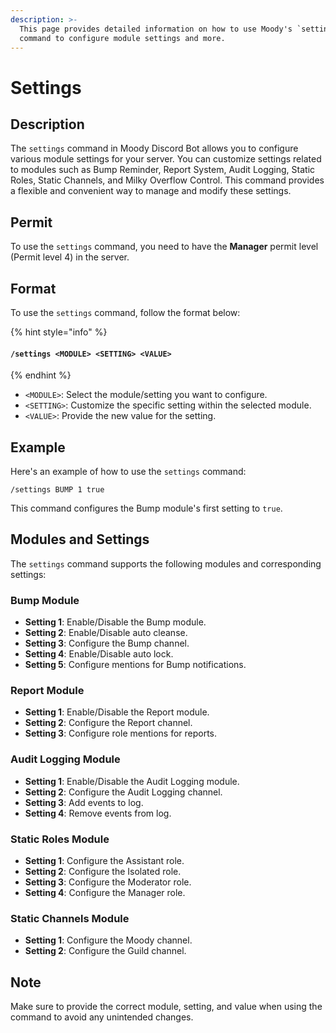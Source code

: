 ```yaml
---
description: >-
  This page provides detailed information on how to use Moody's `settings`
  command to configure module settings and more.
---
```


# Settings

## Description

The `settings` command in Moody Discord Bot allows you to configure various module settings for your server. You can customize settings related to modules such as Bump Reminder, Report System, Audit Logging, Static Roles, Static Channels, and Milky Overflow Control. This command provides a flexible and convenient way to manage and modify these settings.

## Permit

To use the `settings` command, you need to have the **Manager** permit level (Permit level 4) in the server.

## Format

To use the `settings` command, follow the format below:

{% hint style="info" %}
#### `/settings <MODULE> <SETTING> <VALUE>`
{% endhint %}

* `<MODULE>`: Select the module/setting you want to configure.
* `<SETTING>`: Customize the specific setting within the selected module.
* `<VALUE>`: Provide the new value for the setting.

## Example

Here's an example of how to use the `settings` command:

```
/settings BUMP 1 true
```

This command configures the Bump module's first setting to `true`.

## Modules and Settings

The `settings` command supports the following modules and corresponding settings:

### Bump Module

* **Setting 1**: Enable/Disable the Bump module.
* **Setting 2**: Enable/Disable auto cleanse.
* **Setting 3**: Configure the Bump channel.
* **Setting 4**: Enable/Disable auto lock.
* **Setting 5**: Configure mentions for Bump notifications.

### Report Module

* **Setting 1**: Enable/Disable the Report module.
* **Setting 2**: Configure the Report channel.
* **Setting 3**: Configure role mentions for reports.

### Audit Logging Module

* **Setting 1**: Enable/Disable the Audit Logging module.
* **Setting 2**: Configure the Audit Logging channel.
* **Setting 3**: Add events to log.
* **Setting 4**: Remove events from log.

### Static Roles Module

* **Setting 1**: Configure the Assistant role.
* **Setting 2**: Configure the Isolated role.
* **Setting 3**: Configure the Moderator role.
* **Setting 4**: Configure the Manager role.

### Static Channels Module

* **Setting 1**: Configure the Moody channel.
* **Setting 2**: Configure the Guild channel.

## Note

Make sure to provide the correct module, setting, and value when using the command to avoid any unintended changes.
